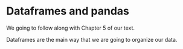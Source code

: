 # Dataframes and pandas

We going to follow along with Chapter 5 of our text.

Dataframes are the main way that we are going to organize our data. 

